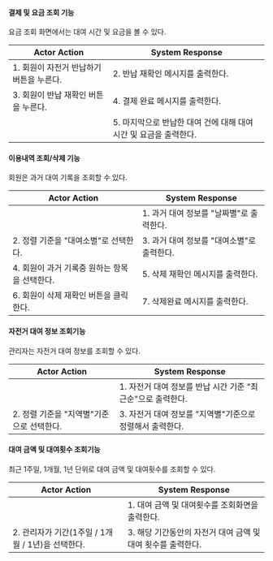 #### 결제 및 요금 조회 기능
요금 조회 화면에서는 대여 시간 및 요금을 볼 수 있다.

|Actor Action|System Response|
|--|--|
|1. 회원이 자전거 반납하기 버튼을 누른다.|2. 반납 재확인 메시지를 출력한다.|
|3. 회원이 반납 재확인 버튼을 누른다.|4. 결제 완료 메시지를 출력한다.|
||5. 마지막으로 반납한 대여 건에 대해 대여 시간 및 요금을 출력한다.|

#### 이용내역 조회/삭제 기능
회원은 과거 대여 기록을 조회할 수 있다. 

|Actor Action|System Response|
|--|--|
||1. 과거 대여 정보를 "날짜별"로 출력한다.|
|2. 정렬 기준을 "대여소별"로 선택한다.|3. 과거 대여 정보를 "대여소별"로 출력한다.|
|4. 회원이 과거 기록중 원하는 항목을 선택한다.|5. 삭제 재확인 메시지를 출력한다.|
|6. 회원이 삭제 재확인 버튼을 클릭한다.|7. 삭제완료 메시지를 출력한다.|

#### 자전거 대여 정보 조회기능
관리자는 자전거 대여 정보를 조회할 수 있다. 

|Actor Action|System Response|
|--|--|
||1. 자전거 대여 정보를 반납 시간 기준 "최근순"으로 출력한다.|
|2. 정렬 기준을 "지역별"기준으로 선택한다.|3. 자전거 대여 정보를 "지역별"기준으로 정렬해서 출력한다.|

#### 대여 금액 및 대여횟수 조회기능
최근 1주일, 1개월, 1년 단위로 대여 금액 및 대여횟수를 조회할 수 있다.

|Actor Action|System Response|
|--|--|
||1. 대여 금액 및 대여횟수를 조회화면을 출력한다.|
|2. 관리자가 기간(1주일 / 1개월 / 1년)을 선택한다.|3. 해당 기간동안의 자전거 대여 금액 및 대여 횟수를 출력한다.|